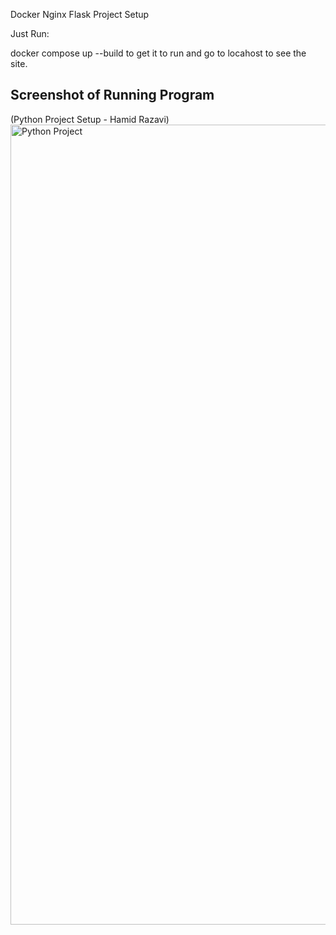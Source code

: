 Docker Nginx Flask Project Setup

Just Run:

docker compose up --build to get it to run and go to locahost to see the site.

## Screenshot of Running Program

(Python Project Setup - Hamid Razavi)
<img width="1280" alt="Python Project" src="https://user-images.githubusercontent.com/97999405/152671380-80b96146-03b6-4f5b-a8b0-341a2fbb79cd.png">
